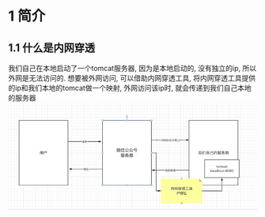 # 1 简介

## 1.1 什么是内网穿透

我们自己在本地启动了一个tomcat服务器, 因为是本地启动的, 没有独立的ip, 所以外网是无法访问的.
想要被外网访问, 可以借助内网穿透工具, 将内网穿透工具提供的ip和我们本地的tomcat做一个映射,
外网访问该ip时, 就会传递到我们自己本地的服务器
![](img/img.png)